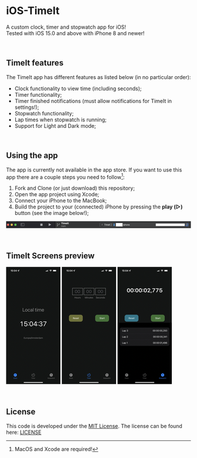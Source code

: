# iOS-TimeIt
A custom clock, timer and stopwatch app for iOS! <br>
Tested with iOS 15.0 and above with iPhone 8 and newer!

<br>

## TimeIt features
The TimeIt app has different features as listed below (in no particular order):
- Clock functionality to view time (including seconds);
- Timer functionality;
- Timer finished notifications (must allow notifications for TimeIt in settings!);
- Stopwatch functionality;
- Lap times when stopwatch is running;
- Support for Light and Dark mode;

<br>

## Using the app
The app is currently not available in the app store. If you want to use this app there are a couple steps you need to follow[^1]:
1. Fork and Clone (or just download) this repository;
2. Open the app project using Xcode;
3. Connect your iPhone to the MacBook;
4. Build the project to your (connected) iPhone by pressing the **play (▷)** button (see the image below!);

![BuildingTheApp](/assets/BuildingTheApp.png)

<br>

## TimeIt Screens preview
![ClockView](/assets/ClockView.png)
![TimerView](/assets/TimerView.png)
![StopwatchView](/assets/StopwatchView.png)

<br>

## License
This code is developed under the [MIT License](https://opensource.org/licenses/MIT). The license can be found here: [LICENSE](LICENSE)

[^1]: MacOS and Xcode are required!